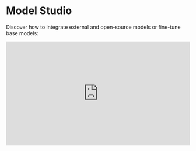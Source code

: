# Model Studio

Discover how to integrate external and open-source models or fine-tune base models:
<div style="padding:56.25% 0 0 0;position:relative;"><iframe src="https://player.vimeo.com/video/1058965339" style="position:absolute;top:0;left:0;width:100%;height:100%;" title="Agent Platform Overview" frameborder="0" allow="autoplay; picture-in-picture; web-share" referrerpolicy="strict-origin-when-cross-origin" allowfullscreen></iframe></div>